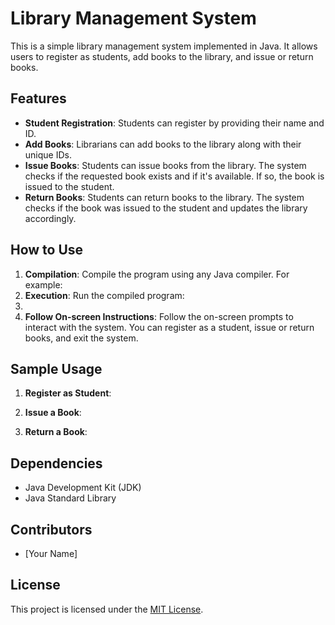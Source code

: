 # Library Management System

This is a simple library management system implemented in Java. It allows users to register as students, add books to the library, and issue or return books.

## Features

- **Student Registration**: Students can register by providing their name and ID.
- **Add Books**: Librarians can add books to the library along with their unique IDs.
- **Issue Books**: Students can issue books from the library. The system checks if the requested book exists and if it's available. If so, the book is issued to the student.
- **Return Books**: Students can return books to the library. The system checks if the book was issued to the student and updates the library accordingly.

## How to Use

1. **Compilation**: Compile the program using any Java compiler. For example:
2. **Execution**: Run the compiled program:
3. 
3. **Follow On-screen Instructions**: Follow the on-screen prompts to interact with the system. You can register as a student, issue or return books, and exit the system.

## Sample Usage

1. **Register as Student**:

2. **Issue a Book**:

3. **Return a Book**:

## Dependencies

- Java Development Kit (JDK)
- Java Standard Library

## Contributors

- [Your Name]

## License

This project is licensed under the [MIT License](LICENSE).
